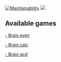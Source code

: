 [![Maintainability](https://api.codeclimate.com/v1/badges/a99a88d28ad37a79dbf6/maintainability)](https://codeclimate.com/github/codeclimate/codeclimate/maintainability)
![](https://github.com/vladfiliucov/frontend-project-lvl1/workflows/Lint/badge.svg)

## Available games

[ - Brain even](/docs/brain-even.md)

[ - Brain calc](/docs/brain-calc.md)

[ - Brain gcd](/docs/brain-gcd.md)
